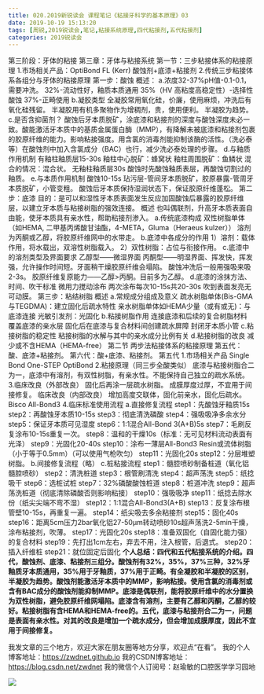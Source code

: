 ```yaml
---
title: 020.2019新锐读会 课程笔记《粘接牙科学的基本原理》03
date: 2019-10-19 15:13:20
tags: [周锐,2019锐读会,笔记,粘接系统原理,四代粘接剂,五代粘接剂]
categories: 2019锐读会
---
```

第三阶段：牙体的粘接
第三章：牙体与粘接系统
第一节：三步粘接体系的粘接原理
1.市场相关产品：OptiBond FL (Kerr)
酸蚀剂+底漆+粘接剂
2.传统三步粘接体系各组分与牙体的粘接原理
第一步：酸蚀
概述：
a.浓度32-37%pH值-0.1-0.1，需要冲洗。
32%-流动性好，釉质本质通用
35%（HV 高粘度高稳定性）-选择性酸蚀
37%-正畸使用
b.凝胶类型
全凝胶常用氧化硅，价廉，使用麻烦，冲洗后有氧化硅残留。
半凝胶用有机多聚物作为增稠剂，贵，使用便利。
半凝胶为趋势。
c.是否含抑菌剂？
酸蚀后牙本质脱矿，涂底漆和粘接剂的深度与酸蚀深度未必一致。酸能激活牙本质中的基质金属蛋白酶（MMP），有降解未被底漆和粘接剂包裹的胶原纤维的能力。影响粘接强度。用含氯的消毒剂能抑制该酶的活性。（洗必泰等）在酸蚀剂中加入含氯成分（BAC）也行，减少洗必泰处理的步骤。
d.与釉质作用机制
有釉柱釉质层15-30s
釉柱中心脱矿：蜂窝状
釉柱周围脱矿：鱼鳞状
混合的情况：混合状。
无釉柱釉质层30s
酸蚀时先酸蚀釉质表层，再酸蚀切割过的釉质。
e.与本质作用机制
酸蚀10-15s
玷污层-管间牙本质脱矿，胶原暴露-管周牙本质脱矿，小管变粗。
酸蚀后牙本质保持湿润状态下，保证胶原纤维蓬松。
第二步：底漆
目的：是可以和湿性牙本质表面发生反应加固酸蚀后暴露的胶原纤维层，以建立牙本质与粘接树脂的强效连接。
概述
也叫偶联剂，升高牙本质表面自由能，使牙本质具有亲水性，帮助粘接剂渗入。
a.传统底漆构成
双性树脂单体（如HEMA, 二甲基丙烯酸甘油酯，4-META，Gluma（Heraeus kulzer））
溶剂为丙酮或乙醇，将胶原纤维网中的水带走。
b.底漆中各成分的作用
1）溶剂：载体作用，将水载出，双溶性树脂载入。
2）双性树脂：占位与衔接作用。
c.底漆中的溶剂类型及界面要求
乙醇型——微湿界面
丙酮型——明湿界面、挥发快，挥发强，允许操作时间短。牙面稍干燥胶原纤维会塌陷。
酸蚀冲洗后一般用强吸来吸2-3s。
胶原纤维复原能力——乙醇>丙酮。目前多为乙醇。
d.底漆的涂抹方法、时间、吹干标准
微用力搅动涂布
两次涂布每次10-15s共20-30s
吹到表面发亮无可动膜。
第三步：粘结树脂
概述
a.常规成分组成及意义
疏水树脂单体(Bis-GMA与TEGDMA)：建立固化后疏水特性
亲水树脂单体如HEMA少量（或有或无)：与底漆连接
光敏引发剂：光固化
b.粘接树脂作用
连接底漆和后续的复合树脂材料
覆盖底漆的亲水层
固化后在底漆与复合材料间创建疏水屏障
封闭牙本质小管
c.粘接树脂的稳定性
粘接树脂的水解与其中的亲水成分比例有关
d.粘接树脂的改良
减少或不含HEMA（HEMA-free）
第二节 两步法粘接体系的粘接原理
第五代：酸、底漆+粘接剂。
第六代：酸+底漆、粘接剂。
第五代
1.市场相关产品
Single Bond
One-STEP
OptiBond
2.粘接原理（同三步全酸类似）
底漆与粘接树脂合二为一，底漆中有溶剂，有双性树脂，有亲水性。不能保持自己独立的疏水系统。
3.临床改良（外部改良）
固化后再涂一层疏水树脂。
成膜厚度过厚，不宜用于间接修复。
临床改良（内部改良）
增加高度交联体，固化前亲水，固化后疏水。
Bisco All-Bond3
4.临床标准使用流程
a.直接修复流程
step1：先酸蚀牙釉质15s
step2：再酸蚀牙本质10-15s
step3：彻底清洗磷酸
step4：强吸吸净多余水分
step5：保证牙本质可见湿度
step6：1:1混合All-Bond 3(A+B)5s
step7：毛刷反复涂布10-15s重复一次。
step8：温和的干燥10s（标准：无可见材料流动表面有光泽）
step9：光固化20-40s
step10：涂布一薄层All-Bond3 Resin或流体树脂（小于等于0.5mm）（可以使用气枪吹匀）
step11：光固化20s
step12：分层堆塑树脂。
b.间接修复流程（略）
c.桩粘接流程
step1：髓腔喷砂制备桩道（氧化铝髓腔喷砂）
step2：清洗桩道
step3：根管刷清洗
step4：超声荡洗
step5：纸捻吸干
step6：选桩试桩
step7：32%磷酸酸蚀桩道
step8：桩道冲洗
step9：超声荡洗桩道（彻底清除磷酸否则影响粘接）
step10：强吸吸净
step11：纸捻去除水份（纸尖尖端不弯不湿）
step12：1:1混合All-Bond3(A+B)
step13：反复涂布根管壁10-15s，再重复一遍。
step14：纸尖吸去多余粘接剂
step15：固化40s
step16：距离5cm压力2bar氧化铝27-50μm转动喷砂10s超声荡洗2-5min干燥，涂布粘接剂，吹薄。
step17：光固化20s
step18：准备双固化（自固化能力强）的复合材料
step19：先打出1cm左右，弃去不用，注入根管，后退式。
step20：插入纤维桩
step21：就位固定后固化
**个人总结：四代和五代粘接系统的介绍。四代，酸蚀剂、底漆、粘接剂三组分。酸蚀剂有32%，35%，37%三种，32%牙釉质牙本质通用，35%用于牙釉质，37%用于正畸。有全凝胶和半凝胶的区别，半凝胶为趋势。酸蚀剂能激活牙本质中的MMP，影响粘接。使用含氯的消毒剂或含有BAC成分的酸蚀剂能抑制MMP。底漆是偶联剂，能将胶原纤维中的水分置换为双性树脂，避免胶原纤维网塌陷。底漆含有溶剂，主要有乙醇和丙酮，乙醇的较好。粘接树脂有含HEMA和HEMA-free的。五代，底漆与粘接剂合二为一，问题是表面有亲水性。对其的改良是增加一个疏水成分，但会增加成膜厚度，因此不宜用于间接修复。**

我发文章的三个地方，欢迎大家在朋友圈等地方分享，欢迎点“在看”。
我的个人博客地址：https://zwdnet.github.io
我的CSDN博客地址：https://blog.csdn.net/zwdnet
我的微信个人订阅号：赵瑜敏的口腔医学学习园地


![](https://zymblog-1258069789.cos.ap-chengdu.myqcloud.com/other/wx.jpg)
